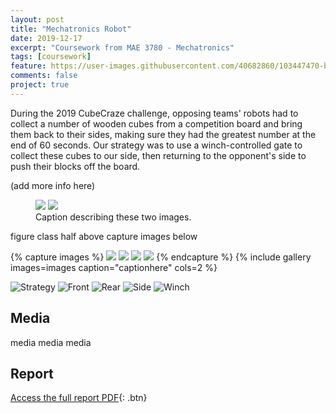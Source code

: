 ```yaml
---
layout: post
title: "Mechatronics Robot"
date: 2019-12-17
excerpt: "Coursework from MAE 3780 - Mechatronics"
tags: [coursework]
feature: https://user-images.githubusercontent.com/40682860/103447470-b658b800-4c59-11eb-89d8-ac01760d7504.png
comments: false
project: true
---
```


During the 2019 CubeCraze challenge, opposing teams' robots had to collect a number of wooden cubes from a competition board and bring them back to their sides, making sure they had the greatest number at the end of 60 seconds. Our strategy was to use a winch-controlled gate to collect these cubes to our side, then returning to the opponent's side to push their blocks off the board. 

(add more info here)

<figure class="half">
    <a href="/assets/img/3780/front.png"><img src="/assets/img/3780/front.png"></a>
    <a href="/assets/img/3780/rear.png"><img src="/assets/img/3780/rear.png"></a>
    <figcaption>Caption describing these two images.</figcaption>
</figure>

figure class half above
capture images below

{% capture images %}
    <a href="/assets/img/3780/front.png"><img src="/assets/img/3780/front.png"></a>
    <a href="/assets/img/3780/rear.png"><img src="/assets/img/3780/rear.png"></a>
    <a href="/assets/img/3780/side.png"><img src="/assets/img/3780/side.png"></a>
    <a href="/assets/img/3780/winch.png"><img src="/assets/img/3780/winch.png"></a>
{% endcapture %}
{% include gallery images=images caption="captionhere" cols=2 %}


![Strategy](/assets/img/3780/3780strategy.jpg)
![Front](/assets/img/3780/front.png)
    ![Rear](/assets/img/3780/rear.png)
    ![Side](/assets/img/3780/side.png)
    ![Winch](/assets/img/3780/winch.png)


## Media

media
media
media

## Report
      
[Access the full report PDF](/pdfs/3780.pdf){: .btn}
